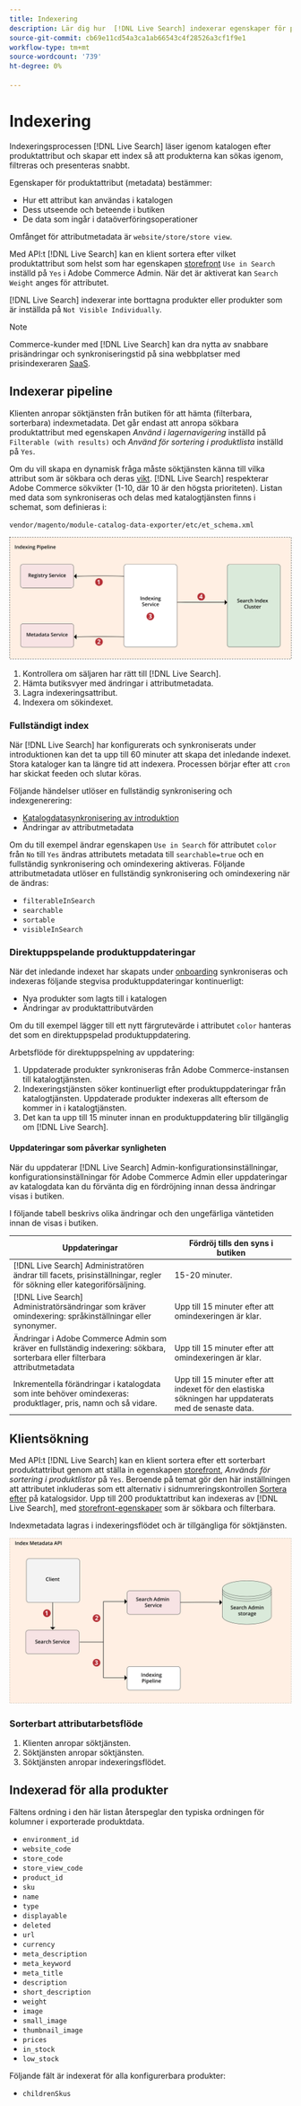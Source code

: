 ```yaml
---
title: Indexering
description: Lär dig hur  [!DNL Live Search] indexerar egenskaper för produktattribut.
source-git-commit: cb69e11cd54a3ca1ab66543c4f28526a3cf1f9e1
workflow-type: tm+mt
source-wordcount: '739'
ht-degree: 0%

---
```


# Indexering

Indexeringsprocessen [!DNL Live Search] läser igenom katalogen efter produktattribut och skapar ett index så att produkterna kan sökas igenom, filtreras och presenteras snabbt.

Egenskaper för produktattribut (metadata) bestämmer:

* Hur ett attribut kan användas i katalogen
* Dess utseende och beteende i butiken
* De data som ingår i dataöverföringsoperationer

Omfånget för attributmetadata är `website/store/store view`.

Med API:t [!DNL Live Search] kan en klient sortera efter vilket produktattribut som helst som har egenskapen [ storefront](https://experienceleague.adobe.com/en/docs/commerce-admin/catalog/product-attributes/product-attributes) `Use in Search` inställd på `Yes` i Adobe Commerce Admin. När det är aktiverat kan `Search Weight` anges för attributet.

[!DNL Live Search] indexerar inte borttagna produkter eller produkter som är inställda på `Not Visible Individually`.

>[!NOTE]
>
> Commerce-kunder med [!DNL Live Search] kan dra nytta av snabbare prisändringar och synkroniseringstid på sina webbplatser med prisindexeraren [SaaS](../price-index/price-indexing.md).

## Indexerar pipeline

Klienten anropar söktjänsten från butiken för att hämta (filterbara, sorterbara) indexmetadata. Det går endast att anropa sökbara produktattribut med egenskapen *Använd i lagernavigering* inställd på `Filterable (with results)` och *Använd för sortering i produktlista* inställd på `Yes`.

Om du vill skapa en dynamisk fråga måste söktjänsten känna till vilka attribut som är sökbara och deras [vikt](https://experienceleague.adobe.com/en/docs/commerce-admin/catalog/catalog/search/search-results). [!DNL Live Search] respekterar Adobe Commerce sökvikter (1-10, där 10 är den högsta prioriteten). Listan med data som synkroniseras och delas med katalogtjänsten finns i schemat, som definieras i:

`vendor/magento/module-catalog-data-exporter/etc/et_schema.xml`

![[!DNL Live Search] indexerar klientens sökdiagram ](assets/indexing-pipeline.svg)

1. Kontrollera om säljaren har rätt till [!DNL Live Search].
1. Hämta butiksvyer med ändringar i attributmetadata.
1. Lagra indexeringsattribut.
1. Indexera om sökindexet.

### Fullständigt index

När [!DNL Live Search] har konfigurerats och synkroniserats under introduktionen kan det ta upp till 60 minuter att skapa det inledande indexet. Stora kataloger kan ta längre tid att indexera. Processen börjar efter att `cron` har skickat feeden och slutar köras.

Följande händelser utlöser en fullständig synkronisering och indexgenerering:

* [Katalogdatasynkronisering av introduktion](install.md#synchronize-catalog-data)
* Ändringar av attributmetadata

Om du till exempel ändrar egenskapen `Use in Search` för attributet `color` från `No` till `Yes` ändras attributets metadata till `searchable=true` och en fullständig synkronisering och omindexering aktiveras. Följande attributmetadata utlöser en fullständig synkronisering och omindexering när de ändras:

* `filterableInSearch`
* `searchable`
* `sortable`
* `visibleInSearch`

### Direktuppspelande produktuppdateringar

När det inledande indexet har skapats under [onboarding](install.md#synchronize-catalog-data) synkroniseras och indexeras följande stegvisa produktuppdateringar kontinuerligt:

* Nya produkter som lagts till i katalogen
* Ändringar av produktattributvärden

Om du till exempel lägger till ett nytt färgrutevärde i attributet `color` hanteras det som en direktuppspelad produktuppdatering.

Arbetsflöde för direktuppspelning av uppdatering:

1. Uppdaterade produkter synkroniseras från Adobe Commerce-instansen till katalogtjänsten.
1. Indexeringstjänsten söker kontinuerligt efter produktuppdateringar från katalogtjänsten. Uppdaterade produkter indexeras allt eftersom de kommer in i katalogtjänsten.
1. Det kan ta upp till 15 minuter innan en produktuppdatering blir tillgänglig om [!DNL Live Search].

#### Uppdateringar som påverkar synligheten

När du uppdaterar [!DNL Live Search] Admin-konfigurationsinställningar, konfigurationsinställningar för Adobe Commerce Admin eller uppdateringar av katalogdata kan du förvänta dig en fördröjning innan dessa ändringar visas i butiken.

I följande tabell beskrivs olika ändringar och den ungefärliga väntetiden innan de visas i butiken.

| Uppdateringar | Fördröj tills den syns i butiken |
|---|---|
| [!DNL Live Search] Administratören ändrar till facets, prisinställningar, regler för sökning eller kategoriförsäljning. | 15-20 minuter. |
| [!DNL Live Search] Administratörsändringar som kräver omindexering: språkinställningar eller synonymer. | Upp till 15 minuter efter att omindexeringen är klar. |
| Ändringar i Adobe Commerce Admin som kräver en fullständig indexering: sökbara, sorterbara eller filterbara attributmetadata | Upp till 15 minuter efter att omindexeringen är klar. |
| Inkrementella förändringar i katalogdata som inte behöver omindexeras: produktlager, pris, namn och så vidare. | Upp till 15 minuter efter att indexet för den elastiska sökningen har uppdaterats med de senaste data. |

## Klientsökning

Med API:t [!DNL Live Search] kan en klient sortera efter ett sorterbart produktattribut genom att ställa in egenskapen [storefront](https://experienceleague.adobe.com/en/docs/commerce-admin/catalog/product-attributes/product-attributes), *Används för sortering i produktlistor* på `Yes`. Beroende på temat gör den här inställningen att attributet inkluderas som ett alternativ i sidnumreringskontrollen [Sortera efter](https://experienceleague.adobe.com/en/docs/commerce-admin/catalog/catalog/navigation/navigation) på katalogsidor. Upp till 200 produktattribut kan indexeras av [!DNL Live Search], med [storefront-egenskaper](https://experienceleague.adobe.com/en/docs/commerce-admin/catalog/product-attributes/product-attributes) som är sökbara och filterbara.

Indexmetadata lagras i indexeringsflödet och är tillgängliga för söktjänsten.

![[!DNL Live Search] API-diagram för indexmetadata ](assets/index-metadata-api.svg)

### Sorterbart attributarbetsflöde

1. Klienten anropar söktjänsten.
1. Söktjänsten anropar söktjänsten.
1. Söktjänsten anropar indexeringsflödet.

## Indexerad för alla produkter

Fältens ordning i den här listan återspeglar den typiska ordningen för kolumner i exporterade produktdata.

* `environment_id`
* `website_code`
* `store_code`
* `store_view_code`
* `product_id`
* `sku`
* `name`
* `type`
* `displayable`
* `deleted`
* `url`
* `currency`
* `meta_description`
* `meta_keyword`
* `meta_title`
* `description`
* `short_description`
* `weight`
* `image`
* `small_image`
* `thumbnail_image`
* `prices`
* `in_stock`
* `low_stock`

Följande fält är indexerat för alla konfigurerbara produkter:

* `childrenSkus`
